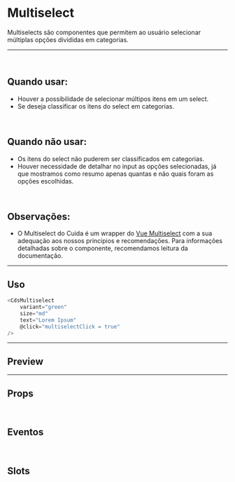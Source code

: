# Multiselect

Multiselects são componentes que permitem ao usuário selecionar múltiplas opções divididas em categorias.

---
<br>

## Quando usar:
- Houver a possibilidade de selecionar múltipos itens em um select.
- Se deseja classificar os itens do select em categorias.

<br>

## Quando não usar:
- Os itens do select não puderem ser classificados em categorias.
- Houver necessidade de detalhar no input as opções selecionadas, já que mostramos como resumo apenas quantas e não quais foram as opções escolhidas.

<br>

## Observações:
- O Multiselect do Cuida é um wrapper do <a href="https://vue-multiselect.js.org/">Vue Multiselect</a>
com a sua adequação aos nossos princípios e recomendações. Para informações detalhadas sobre o componente, recomendamos
leitura da documentação.

---

## Uso

```js
<CdsMultiselect
	variant="green"
	size="md"
	text="Lorem Ipsum"
	@click="multiselectClick = true"
/>
```

---

## Preview

<PreviewBuilder
	:args
	:events
	:component="CdsMultiselect"
/>

---

## Props

<APITable
	name="CdsMultiselect"
	section="props"
/>
<br>

## Eventos

<APITable
	name="CdsMultiselect"
	section="events"
/>
<br>

## Slots

<APITable
	name="CdsMultiselect"
	section="slots"
/>

<script setup>
import { ref } from 'vue';
import CdsMultiselect from '@/components/Multiselect.vue';
import Multiselect from 'vue-multiselect';

const events = [
	'update:modelValue',
	'remove',
	'select',
	'close'
];

const options = [
	{ title: 'Avengers',},
	{ title: 'Naruto',},
	{ title: 'X-men',},
	{ title: 'The Simpsons',},
	{ title: 'Bananas de pijamas',},
	{ title: 'Pokemon',},
	{ title: 'Digimon',},
	{ title: 'Megamente',},
]

const args = ref({
	options,
	modelValue: [{ title: 'Naruto'}, {title: 'Pokemon'}],
	label: 'Séries',
	optionsField: 'title',
	trackBy: 'title',
	variant: 'green',
});
</script>
